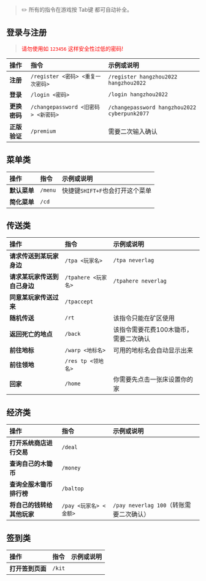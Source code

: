 > ✏️ 所有的指令在游戏按 Tab键 都可自动补全。

## 登录与注册

> <font color=red>请勿使用如 `123456` 这样安全性过低的密码! </font>

| 操作         | 指令                                | 示例或说明                                   |
| :----------- | :---------------------------------- | :------------------------------------------- |
| **注册**     | `/register <密码> <重复一次密码>`   | `/register hangzhou2022 hangzhou2022`        |
| **登录**     | `/login <密码>`                     | `/login hangzhou2022`                        |
| **更换密码** | `/changepassword <旧密码> <新密码>` | `/changepassword hangzhou2022 cyberpunk2077` |
| **正版验证** | `/premium`                          | 需要二次输入确认                             |

## 菜单类

| 操作         | 指令    | 示例或说明                      |
| :----------- | :------ | :------------------------------ |
| **默认菜单** | `/menu` | 快捷键`SHIFT+F`也会打开这个菜单 |
| **简化菜单** | `/cd`   |                                 |

## 传送类

| 操作                         | 指令                | 示例或说明                            |
| :--------------------------- | :------------------ | :------------------------------------ |
| **请求传送到某玩家身边**     | `/tpa <玩家名>`     | `/tpa neverlag`                       |
| **请求某玩家传送到自己身边** | `/tpahere <玩家名>` | `/tpahere neverlag`                   |
| **同意某玩家传送过来**       | `/tpaccept`         |                                       |
| **随机传送**                 | `/rt`               | 该指令只能在矿区使用                  |
| **返回死亡的地点**           | `/back`             | 该指令需要花费100木锄币，需要二次确认 |
| **前往地标**                 | `/warp <地标名>`    | 可用的地标名会自动显示出来            |
| **前往领地**                 | `/res tp <领地名>`  |                                       |
| **回家**                     | `/home`             | 你需要先点击一张床设置你的家          |

## 经济类

| 操作                       | 指令                   | 示例或说明                              |
| :------------------------- | :--------------------- | :-------------------------------------- |
| **打开系统商店进行交易**   | `/deal`                |                                         |
| **查询自己的木锄币**       | `/money`               |                                         |
| **查询全服木锄币排行榜**   | `/baltop`              |                                         |
| **将自己的钱转给其他玩家** | `/pay <玩家名> <金额>` | `/pay neverlag 100`（转账需要二次确认） |

## 签到类

| 操作                       | 指令                   | 示例或说明                              |
| :------------------------- | :--------------------- | :-------------------------------------- |
|**打开签到页面**|`/kit`||